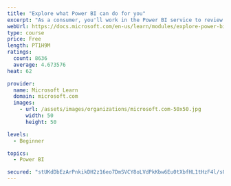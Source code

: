 ```yaml
---
title: "Explore what Power BI can do for you"
excerpt: "As a consumer, you'll work in the Power BI service to review and interact with content that has been shared with you. This module provides the foundational information that you need to work effectively in the Power BI service."
webUrl: https://docs.microsoft.com/en-us/learn/modules/explore-power-bi-service/
type: course
price: Free
length: PT1H9M
ratings:
  count: 8636
  average: 4.673576
heat: 62

provider:
  name: Microsoft Learn
  domain: microsoft.com
  images:
    - url: /assets/images/organizations/microsoft.com-50x50.jpg
      width: 50
      height: 50

levels:
  - Beginner

topics:
  - Power BI

secured: "stUKdDbEzArPnkikDH2z16eo7DmSVCY8oLVdPkKbw6Eu0tXbfHL1tHzF4l/sQqRrTe36OBnlH/f6MqdA7koIF2eoRqufgqZsDjR4YtDZD57a/Xx2sdfnAZqotgEyLdxXDE7AlZM5Xy5qT1ZJOJhuR+u4iT6iqTOY9huNG0v8J0Obo2USnRrYhBa9HeVlhWnX+wai0WDho1sAA8OndvDvcOWCd71LF4pswpDx3WejNrAAnlLXx30z8Q/6j82mW8ERBZZOYNBGklTRAyFM4TdxjGsGRGd99GghmO4LF1kzWoJL6A87WBjN/orE9ZTogxq53fvsGxsej3NAz2legtBgi8VM8HvNt0rB5NRSjR79p0Q17/2SzIXS8qemtEggz2QhxG5nkaJMHBzDcHrWULj7GL5LUqk3c2f0SjkszyA0aNA=;25U5RvRj5gnOctF+u7908w=="
---
```


